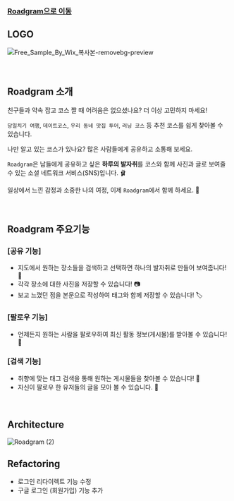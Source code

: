 ### [Roadgram으로 이동](https://roadgram.net)

## LOGO

![Free_Sample_By_Wix_복사본-removebg-preview](https://user-images.githubusercontent.com/91672778/156761371-8834f287-e7d2-4051-8efa-0fc04416f2fb.png)
<br>
<br>
<br>

## Roadgram 소개

친구들과 약속 잡고 코스 짤 때 어려움은 없으셨나요? 더 이상 고민하지 마세요!

`당일치기 여행`, `데이트코스`, `우리 동네 맛집 투어`, `러닝 코스` 등 추천 코스를 쉽게 찾아볼 수 있습니다.

나만 알고 있는 코스가 있나요? 많은 사람들에게 공유하고 소통해 보세요.

`Roadgram`은 남들에게 공유하고 싶은 **하루의 발자취**를 코스와 함께 사진과 글로 보여줄 수 있는 소셜 네트워크 서비스(SNS)입니다. 🩰

일상에서 느낀 감정과 소중한 나의 여정, 이제 `Roadgram`에서 함께 하세요. 🚶
<br>
<br>
<br>

## Roadgram 주요기능

### [공유 기능]

- 지도에서 원하는 장소들을 검색하고 선택하면 하나의 발자취로 만들어 보여줍니다! 👣
- 각각 장소에 대한 사진을 저장할 수 있습니다! 📷
- 보고 느꼈던 점을 본문으로 작성하여 태그와 함께 저장할 수 있습니다! 🏷

### [팔로우 기능]

- 언제든지 원하는 사람을 팔로우하여 최신 활동 정보(게시물)를 받아볼 수 있습니다! 🤝

### [검색 기능]

- 취향에 맞는 태그 검색을 통해 원하는 게시물들을 찾아볼 수 있습니다! 👀
- 자신이 팔로우 한 유저들의 글을 모아 볼 수 있습니다. 📃
  <br>
  <br>
  <br>

## Architecture

![Roadgram (2)](https://user-images.githubusercontent.com/91672778/156910543-c8ed6b25-2c2d-48f0-b173-fb41ba007fc8.png)

## Refactoring

- 로그인 리다이렉트 기능 수정
- 구글 로그인 (회원가입) 기능 추가
